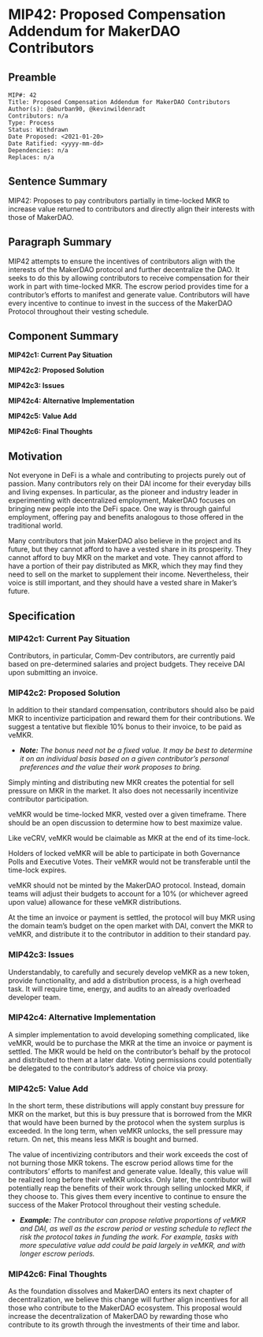 # MIP42: Proposed Compensation Addendum for MakerDAO Contributors

## Preamble

```
MIP#: 42
Title: Proposed Compensation Addendum for MakerDAO Contributors
Author(s): @aburban90, @kevinwildenradt 
Contributors: n/a
Type: Process
Status: Withdrawn
Date Proposed: <2021-01-20>
Date Ratified: <yyyy-mm-dd>
Dependencies: n/a
Replaces: n/a
```
## Sentence Summary

MIP42: Proposes to pay contributors partially in time-locked MKR to increase value returned to contributors and directly align their interests with those of MakerDAO.

## Paragraph Summary

MIP42 attempts to ensure the incentives of contributors align with the interests of the MakerDAO protocol and further decentralize the DAO. It seeks to do this by allowing contributors to receive compensation for their work in part with time-locked MKR. The escrow period provides time for a contributor’s efforts to manifest and generate value. Contributors will have every incentive to continue to invest in the success of the MakerDAO Protocol throughout their vesting schedule.

## Component Summary

**MIP42c1: Current Pay Situation**

**MIP42c2: Proposed Solution**

**MIP42c3: Issues**

**MIP42c4: Alternative Implementation**

**MIP42c5: Value Add**

**MIP42c6: Final Thoughts**

## Motivation

Not everyone in DeFi is a whale and contributing to projects purely out of passion. Many contributors rely on their DAI income for their everyday bills and living expenses. In particular, as the pioneer and industry leader in experimenting with decentralized employment, MakerDAO focuses on bringing new people into the DeFi space. One way is through gainful employment, offering pay and benefits analogous to those offered in the traditional world.

Many contributors that join MakerDAO also believe in the project and its future, but they cannot afford to have a vested share in its prosperity. They cannot afford to buy MKR on the market and vote. They cannot afford to have a portion of their pay distributed as MKR, which they may find they need to sell on the market to supplement their income. Nevertheless, their voice is still important, and they should have a vested share in Maker’s future.

## Specification

### MIP42c1: Current Pay Situation

Contributors, in particular, Comm-Dev contributors, are currently paid based on pre-determined salaries and project budgets. They receive DAI upon submitting an invoice.

### MIP42c2: Proposed Solution

In addition to their standard compensation, contributors should also be paid MKR to incentivize participation and reward them for their contributions. We suggest a tentative but flexible 10% bonus to their invoice, to be paid as veMKR. 

 - ***Note:** The bonus need not be a fixed value. It may be best to determine it on an individual basis based on a given contributor’s personal preferences and the value their work proposes to bring.*

Simply minting and distributing new MKR creates the potential for sell pressure on MKR in the market. It also does not necessarily incentivize contributor participation.

veMKR would be time-locked MKR, vested over a given timeframe. There should be an open discussion to determine how to best maximize value.

Like veCRV, veMKR would be claimable as MKR at the end of its time-lock.

Holders of locked veMKR will be able to participate in both Governance Polls and Executive Votes. Their veMKR would not be transferable until the time-lock expires.

veMKR should not be minted by the MakerDAO protocol. Instead, domain teams will adjust their budgets to account for a 10% (or whichever agreed upon value) allowance for these veMKR distributions.

At the time an invoice or payment is settled, the protocol will buy MKR using the domain team’s budget on the open market with DAI, convert the MKR to veMKR, and distribute it to the contributor in addition to their standard pay.

### MIP42c3: Issues

Understandably, to carefully and securely develop veMKR as a new token, provide functionality, and add a distribution process, is a high overhead task. It will require time, energy, and audits to an already overloaded developer team.

### MIP42c4: Alternative Implementation

A simpler implementation to avoid developing something complicated, like veMKR, would be to purchase the MKR at the time an invoice or payment is settled. The MKR would be held on the contributor’s behalf by the protocol and distributed to them at a later date. Voting permissions could potentially be delegated to the contributor’s address of choice via proxy.

### MIP42c5: Value Add

In the short term, these distributions will apply constant buy pressure for MKR on the market, but this is buy pressure that is borrowed from the MKR that would have been burned by the protocol when the system surplus is exceeded. In the long term, when veMKR unlocks, the sell pressure may return. On net, this means less MKR is bought and burned.

The value of incentivizing contributors and their work exceeds the cost of not burning those MKR tokens. The escrow period allows time for the contributors’ efforts to manifest and generate value. Ideally, this value will be realized long before their veMKR unlocks. Only later, the contributor will potentially reap the benefits of their work through selling unlocked MKR, if they choose to. This gives them every incentive to continue to ensure the success of the Maker Protocol throughout their vesting schedule.

- ***Example:** The contributor can propose relative proportions of veMKR and DAI, as well as the escrow period or vesting schedule to reflect the risk the protocol takes in funding the work. For example, tasks with more speculative value add could be paid largely in veMKR, and with longer escrow periods.*

### MIP42c6: Final Thoughts

As the foundation dissolves and MakerDAO enters its next chapter of decentralization, we believe this change will further align incentives for all those who contribute to the MakerDAO ecosystem. This proposal would increase the decentralization of MakerDAO by rewarding those who contribute to its growth through the investments of their time and labor.
